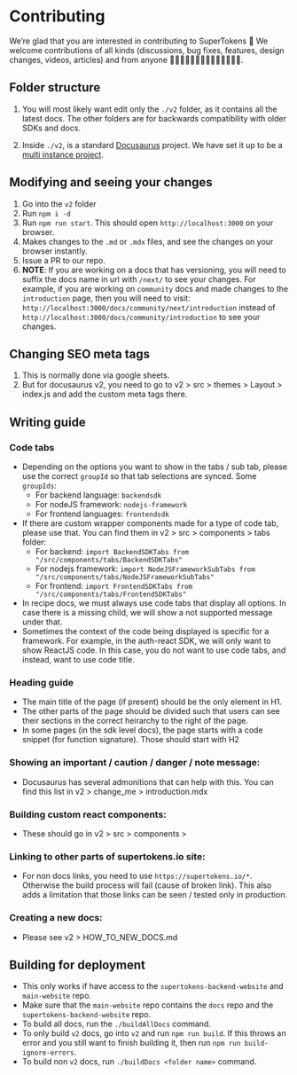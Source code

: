 # Contributing

We’re glad that you are interested in contributing to SuperTokens 🎉
We welcome contributions of all kinds (discussions, bug fixes, features, design changes, videos, articles) and from anyone 👩‍💻🤚🏿🤚🏽🤚🏻🤚🏼🤚🏾👨‍💻.

## Folder structure

1. You will most likely want edit only the `./v2` folder, as it contains all the latest docs. The other folders are for backwards compatibility with older SDKs and docs.

2. Inside `./v2`, is a standard [Docusaurus](https://docusaurus.io/docs) project. We have set it up to be a [multi instance project](https://docusaurus.io/docs/docs-multi-instance).

## Modifying and seeing your changes

1. Go into the `v2` folder
2. Run `npm i -d`
3. Run `npm run start`. This should open `http://localhost:3000` on your browser.
4. Makes changes to the `.md` or `.mdx` files, and see the changes on your browser instantly.
5. Issue a PR to our repo.
6. **NOTE**: If you are working on a docs that has versioning, you will need to suffix the docs name in url with `/next/` to see your changes. For example, if you are working on `community` docs and made changes to the `introduction` page, then you will need to visit: `http://localhost:3000/docs/community/next/introduction` instead of `http://localhost:3000/docs/community/introduction` to see your changes.

## Changing SEO meta tags
1. This is normally done via google sheets.
2. But for docusaurus v2, you need to go to v2 > src > themes > Layout > index.js and add the custom meta tags there.

## Writing guide
### Code tabs
- Depending on the options you want to show in the tabs / sub tab, please use the correct `groupId` so that tab selections are synced. Some `groupIds`:
   - For backend language: `backendsdk`
   - For nodeJS framework: `nodejs-framework`
   - For frontend languages: `frontendsdk`
- If there are custom wrapper components made for a type of code tab, please use that. You can find them in v2 > src > components > tabs folder:
   - For backend: `import BackendSDKTabs from "/src/components/tabs/BackendSDKTabs"`
   - For nodejs framework: `import NodeJSFrameworkSubTabs from "/src/components/tabs/NodeJSFrameworkSubTabs"`
   - For frontend: `import FrontendSDKTabs from "/src/components/tabs/FrontendSDKTabs"`
- In recipe docs, we must always use code tabs that display all options. In case there is a missing child, we will show a not supported message under that.
- Sometimes the context of the code being displayed is specific for a framework. For example, in the auth-react SDK, we will only want to show ReactJS code. In this case, you do not want to use code tabs, and instead, want to use code title.

### Heading guide
- The main title of the page (if present) should be the only element in H1.
- The other parts of the page should be divided such that users can see their sections in the correct heirarchy to the right of the page.
- In some pages (in the sdk level docs), the page starts with a code snippet (for function signature). Those should start with H2

### Showing an important / caution / danger / note message:
- Docusaurus has several admonitions that can help with this. You can find this list in v2 > change_me > introduction.mdx

### Building custom react components:
- These should go in v2 > src > components > <some-folder>

### Linking to other parts of supertokens.io site:
- For non docs links, you need to use `https://supertokens.io/*`. Otherwise the build process will fail (cause of broken link). This also adds a limitation that those links can be seen / tested only in production.

### Creating a new docs:
- Please see v2 > HOW_TO_NEW_DOCS.md

## Building for deployment
- This only works if have access to the `supertokens-backend-website` and `main-website` repo.
- Make sure that the `main-website` repo contains the `docs` repo and the `supertokens-backend-website` repo.
- To build all docs, run the `./buildAllDocs` command.
- To only build `v2` docs, go into `v2` and run `npm run build`. If this throws an error and you still want to finish building it, then run `npm run build-ignore-errors`.
- To build non `v2` docs, run `./buildDocs <folder name>` command.